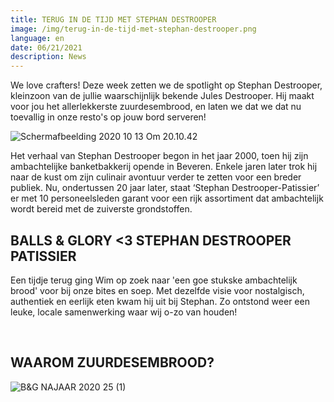 ```yaml
---
title: TERUG IN DE TIJD MET STEPHAN DESTROOPER
image: /img/terug-in-de-tijd-met-stephan-destrooper.png
language: en
date: 06/21/2021
description: News
---
```

<!--StartFragment-->

We love crafters! Deze week zetten we de spotlight op Stephan Destrooper, kleinzoon van de jullie waarschijnlijk bekende Jules Destrooper. Hij maakt voor jou het allerlekkerste zuurdesembrood, en laten we dat we dat nu toevallig in onze resto's op jouw bord serveren!

![Schermafbeelding 2020 10 13 Om 20.10.42](https://ballsnglory.be/media/fhpluzss/schermafbeelding-2020-10-13-om-20-10-42.png?mode=max&quality=85&width=500&height=1000&rnd=132470862664670000)

Het verhaal van Stephan Destrooper begon in het jaar 2000, toen hij zijn ambachtelijke banketbakkerij opende in Beveren. Enkele jaren later trok hij naar de kust om zijn culinair avontuur verder te zetten voor een breder publiek. Nu, ondertussen 20 jaar later, staat ‘Stephan Destrooper-Patissier’ er met 10 personeelsleden garant voor een rijk assortiment dat ambachtelijk wordt bereid met de zuiverste grondstoffen. 

## BALLS & GLORY <3 STEPHAN DESTROOPER PATISSIER 

Een tijdje terug ging Wim op zoek naar 'een goe stukske ambachtelijk brood' voor bij onze bites en soep. Met dezelfde visie voor nostalgisch, authentiek en eerlijk eten kwam hij uit bij Stephan. Zo ontstond weer een leuke, locale samenwerking waar wij o-zo van houden! 

 

## WAAROM ZUURDESEMBROOD? 

![B&G NAJAAR 2020 25 (1)](https://ballsnglory.be/media/suxcymdn/b-g-najaar-2020-25.jpg?mode=max&quality=85&width=500&height=1000&rnd=132467319521130000)

<!--EndFragment-->